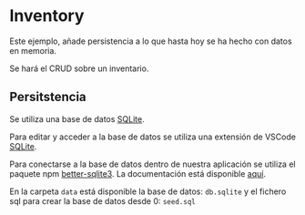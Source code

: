 # Inventory

Este ejemplo, añade persistencia a lo que hasta hoy se ha hecho con datos en memoria.

Se hará el CRUD sobre un inventario.

## Persitstencia

Se utiliza una base de datos [SQLite](https://www.sqlite.org/).

Para editar y acceder a la base de datos se utiliza una extensión de VSCode [SQLite](https://marketplace.visualstudio.com/items?itemName=alexcvzz.vscode-sqlite).

Para conectarse a la base de datos dentro de nuestra aplicación se utiliza el paquete npm [better-sqlite3](https://www.npmjs.com/package/better-sqlite3). La documentación está disponible [aquí](https://github.com/WiseLibs/better-sqlite3/blob/HEAD/docs/api.md).

En la carpeta `data` está disponible la base de datos: `db.sqlite` y el fichero sql para crear la base de datos desde 0: `seed.sql`
